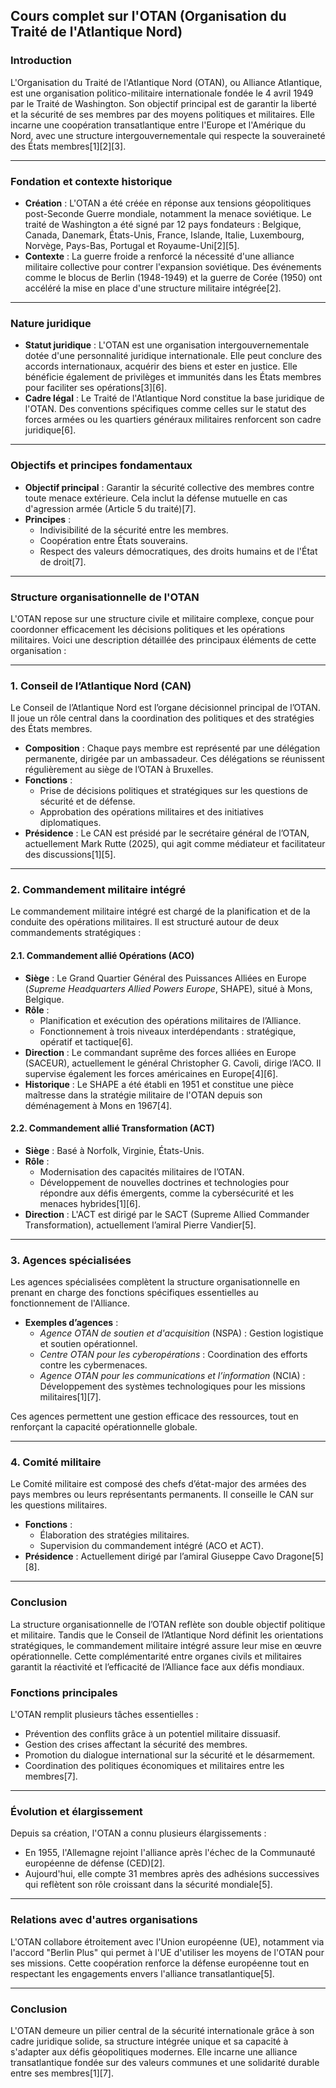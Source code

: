 ## Cours complet sur l'OTAN (Organisation du Traité de l'Atlantique Nord)

### **Introduction**
L'Organisation du Traité de l'Atlantique Nord (OTAN), ou Alliance Atlantique, est une organisation politico-militaire internationale fondée le 4 avril 1949 par le Traité de Washington. Son objectif principal est de garantir la liberté et la sécurité de ses membres par des moyens politiques et militaires. Elle incarne une coopération transatlantique entre l'Europe et l'Amérique du Nord, avec une structure intergouvernementale qui respecte la souveraineté des États membres[1][2][3].

---

### **Fondation et contexte historique**
- **Création** : L'OTAN a été créée en réponse aux tensions géopolitiques post-Seconde Guerre mondiale, notamment la menace soviétique. Le traité de Washington a été signé par 12 pays fondateurs : Belgique, Canada, Danemark, États-Unis, France, Islande, Italie, Luxembourg, Norvège, Pays-Bas, Portugal et Royaume-Uni[2][5].
- **Contexte** : La guerre froide a renforcé la nécessité d'une alliance militaire collective pour contrer l'expansion soviétique. Des événements comme le blocus de Berlin (1948-1949) et la guerre de Corée (1950) ont accéléré la mise en place d'une structure militaire intégrée[2].

---

### **Nature juridique**
- **Statut juridique** : L'OTAN est une organisation intergouvernementale dotée d'une personnalité juridique internationale. Elle peut conclure des accords internationaux, acquérir des biens et ester en justice. Elle bénéficie également de privilèges et immunités dans les États membres pour faciliter ses opérations[3][6].
- **Cadre légal** : Le Traité de l'Atlantique Nord constitue la base juridique de l'OTAN. Des conventions spécifiques comme celles sur le statut des forces armées ou les quartiers généraux militaires renforcent son cadre juridique[6].

---

### **Objectifs et principes fondamentaux**
- **Objectif principal** : Garantir la sécurité collective des membres contre toute menace extérieure. Cela inclut la défense mutuelle en cas d'agression armée (Article 5 du traité)[7].
- **Principes** :
  - Indivisibilité de la sécurité entre les membres.
  - Coopération entre États souverains.
  - Respect des valeurs démocratiques, des droits humains et de l'État de droit[7].

---

### **Structure organisationnelle de l'OTAN**

L'OTAN repose sur une structure civile et militaire complexe, conçue pour coordonner efficacement les décisions politiques et les opérations militaires. Voici une description détaillée des principaux éléments de cette organisation :

---

### **1. Conseil de l’Atlantique Nord (CAN)**
Le Conseil de l’Atlantique Nord est l’organe décisionnel principal de l’OTAN. Il joue un rôle central dans la coordination des politiques et des stratégies des États membres.

- **Composition** : Chaque pays membre est représenté par une délégation permanente, dirigée par un ambassadeur. Ces délégations se réunissent régulièrement au siège de l’OTAN à Bruxelles.
- **Fonctions** :
  - Prise de décisions politiques et stratégiques sur les questions de sécurité et de défense.
  - Approbation des opérations militaires et des initiatives diplomatiques.
- **Présidence** : Le CAN est présidé par le secrétaire général de l’OTAN, actuellement Mark Rutte (2025), qui agit comme médiateur et facilitateur des discussions[1][5].

---

### **2. Commandement militaire intégré**
Le commandement militaire intégré est chargé de la planification et de la conduite des opérations militaires. Il est structuré autour de deux commandements stratégiques :

#### **2.1. Commandement allié Opérations (ACO)**
- **Siège** : Le Grand Quartier Général des Puissances Alliées en Europe (*Supreme Headquarters Allied Powers Europe*, SHAPE), situé à Mons, Belgique.
- **Rôle** :
  - Planification et exécution des opérations militaires de l’Alliance.
  - Fonctionnement à trois niveaux interdépendants : stratégique, opératif et tactique[6].
- **Direction** : Le commandant suprême des forces alliées en Europe (SACEUR), actuellement le général Christopher G. Cavoli, dirige l’ACO. Il supervise également les forces américaines en Europe[4][6].
- **Historique** : Le SHAPE a été établi en 1951 et constitue une pièce maîtresse dans la stratégie militaire de l'OTAN depuis son déménagement à Mons en 1967[4].

#### **2.2. Commandement allié Transformation (ACT)**
- **Siège** : Basé à Norfolk, Virginie, États-Unis.
- **Rôle** :
  - Modernisation des capacités militaires de l’OTAN.
  - Développement de nouvelles doctrines et technologies pour répondre aux défis émergents, comme la cybersécurité et les menaces hybrides[1][6].
- **Direction** : L'ACT est dirigé par le SACT (Supreme Allied Commander Transformation), actuellement l’amiral Pierre Vandier[5].

---

### **3. Agences spécialisées**
Les agences spécialisées complètent la structure organisationnelle en prenant en charge des fonctions spécifiques essentielles au fonctionnement de l'Alliance.

- **Exemples d’agences** :
  - *Agence OTAN de soutien et d'acquisition* (NSPA) : Gestion logistique et soutien opérationnel.
  - *Centre OTAN pour les cyberopérations* : Coordination des efforts contre les cybermenaces.
  - *Agence OTAN pour les communications et l’information* (NCIA) : Développement des systèmes technologiques pour les missions militaires[1][7].
  
Ces agences permettent une gestion efficace des ressources, tout en renforçant la capacité opérationnelle globale.

---

### **4. Comité militaire**
Le Comité militaire est composé des chefs d’état-major des armées des pays membres ou leurs représentants permanents. Il conseille le CAN sur les questions militaires.

- **Fonctions** :
  - Élaboration des stratégies militaires.
  - Supervision du commandement intégré (ACO et ACT).
- **Présidence** : Actuellement dirigé par l’amiral Giuseppe Cavo Dragone[5][8].

---

### **Conclusion**
La structure organisationnelle de l’OTAN reflète son double objectif politique et militaire. Tandis que le Conseil de l’Atlantique Nord définit les orientations stratégiques, le commandement militaire intégré assure leur mise en œuvre opérationnelle. Cette complémentarité entre organes civils et militaires garantit la réactivité et l’efficacité de l’Alliance face aux défis mondiaux.

### **Fonctions principales**
L'OTAN remplit plusieurs tâches essentielles :
- Prévention des conflits grâce à un potentiel militaire dissuasif.
- Gestion des crises affectant la sécurité des membres.
- Promotion du dialogue international sur la sécurité et le désarmement.
- Coordination des politiques économiques et militaires entre les membres[7].

---

### **Évolution et élargissement**
Depuis sa création, l'OTAN a connu plusieurs élargissements :
- En 1955, l'Allemagne rejoint l'alliance après l'échec de la Communauté européenne de défense (CED)[2].
- Aujourd'hui, elle compte 31 membres après des adhésions successives qui reflètent son rôle croissant dans la sécurité mondiale[5].

---

### **Relations avec d'autres organisations**
L'OTAN collabore étroitement avec l'Union européenne (UE), notamment via l'accord "Berlin Plus" qui permet à l'UE d'utiliser les moyens de l'OTAN pour ses missions. Cette coopération renforce la défense européenne tout en respectant les engagements envers l'alliance transatlantique[5].

---

### **Conclusion**
L'OTAN demeure un pilier central de la sécurité internationale grâce à son cadre juridique solide, sa structure intégrée unique et sa capacité à s'adapter aux défis géopolitiques modernes. Elle incarne une alliance transatlantique fondée sur des valeurs communes et une solidarité durable entre ses membres[1][7].
